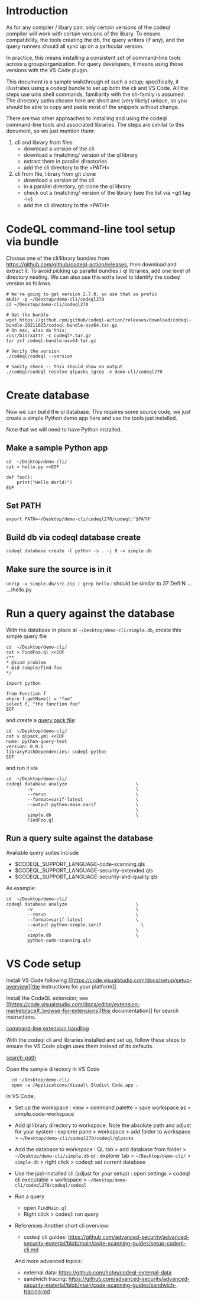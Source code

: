 # Introduction
  As for any compiler / libary pair, only certain versions of the codeql compiler
  will work with certain versions of the libary.  To ensure compatibility, the
  tools creating the db, the query writers (if any), and the query runners should
  all sync up on a particular version.

  In practice, this means installing a consistent set of command-line tools
  across a group/organization.  For query developers, it means using those
  versions with the VS Code plugin.

  This document is a sample walkthrough of such a setup; specifically, it
  illustrates using a codeql bundle to set up both the cli and VS Code.  All the
  steps use unix shell commands, familiarity with the sh-family is assumed.  The
  directory paths chosen here are short and (very likely) unique, so you should be
  able to copy and paste most of the snippets without change.

  There are two other approaches to installing and using the codeql
  command-line tools and associated libraries.  The steps are similar to this
  document, so we just mention them:
  1. cli and library from files
     - download a version of the cli
     - download a /matching/ version of the ql library
     - extract them in parallel directories
     - add the cli directory to the =PATH=
  2. cli from file, library from git clone
     - download a version of the cli
     - in a parallel directory, git clone the ql library
     - check out a /matching/ version of the library (see the list via =git tag -l=)
     - add the cli directory to the =PATH=
  
# CodeQL command-line tool setup via bundle
  Choose one of the cli/library bundles from 
  https://github.com/github/codeql-action/releases, then download and extract it.
  To avoid picking up parallel bundles / ql libraries, add one level of directory
  nesting.  We can also use this extra level to identify the codeql version as
  follows. 
  
```
# We're going to get version 2.7.0, so use that as prefix 
mkdir -p ~/Desktop/demo-cli/codeql270
cd ~/Desktop/demo-cli/codeql270

# Get the bundle
wget https://github.com/github/codeql-action/releases/download/codeql-bundle-20211025/codeql-bundle-osx64.tar.gz
# On mac, also do this:
/usr/bin/xattr -c codeql*.tar.gz
tar zxf codeql-bundle-osx64.tar.gz

# Verify the version
./codeql/codeql --version

# Sanity check -- this should show no output
./codeql/codeql resolve qlpacks |grep -v demo-cli/codeql270
```

# Create database
  Now we can build the ql database.  This requires some source code, we just create a
  simple Python demo app here and use the tools just installed.

  Note that we will need to have Python installed.

## Make a sample Python app
```
cd  ~/Desktop/demo-cli/
cat > hello.py <<EOF

def foo():
    print("Hello World!")
EOF
```

## Set PATH
`export PATH=~/Desktop/demo-cli/codeql270/codeql:"$PATH"`

## Build db via codeql database create
`codeql database create -l python -s . -j 8 -v simple.db`

## Make sure the source is in it
`unzip -v simple.db/src.zip | grep hello`
: should be similar to
37  Defl:N ... .../hello.py

# Run a query against the database
  With the database in place at `~/Desktop/demo-cli/simple.db`, create this
  simple query file

```    
cd  ~/Desktop/demo-cli/
cat > FindFoo.ql <<EOF
/**
* @kind problem
* @id sample/find-foo
*/

import python

from Function f
where f.getName() = "foo"
select f, "the function foo"
EOF
```
and create a [query pack file](https://codeql.github.com/docs/codeql-cli/about-ql-packs/#about-qlpack-yml-files):
```
cd  ~/Desktop/demo-cli/
cat > qlpack.yml <<EOF
name: python-query-test
version: 0.0.1
libraryPathDependencies: codeql-python
EOF
```


  and run it via

```
cd  ~/Desktop/demo-cli/
codeql database analyze                          \
        -v                                       \
        --rerun                                  \
        --format=sarif-latest                    \
        --output python-main.sarif               \
        --                                       \
        simple.db                                \
        FindFoo.ql
```

## Run a query suite against the database
  Available query suites include

* $CODEQL_SUPPORT_LANGUAGE-code-scanning.qls
* $CODEQL_SUPPORT_LANGUAGE-security-extended.qls
* $CODEQL_SUPPORT_LANGUAGE-security-and-quality.qls


As example:
```
cd  ~/Desktop/demo-cli/
codeql database analyze                          \
        -v                                       \
        --rerun                                  \
        --format=sarif-latest                    \
        --output python-simple.sarif               \
        --                                       \
        simple.db                                \
        python-code-scanning.qls
```

# VS Code setup
  Install VS Code following [[https://code.visualstudio.com/docs/setup/setup-overview][the instructions for your platform]].
  
  Install the CodeQL extension; see [[https://code.visualstudio.com/docs/editor/extension-marketplace#_browse-for-extensions][this documentation]] for search instructions.

  [command-line extension handling](https://code.visualstudio.com/docs/editor/extension-marketplace#_command-line-extension-management)

  With the codeql cli and libraries installed and set up, follow these steps to
  ensure the VS Code plugin uses them instead of its defaults.   

  [search-path](https://codeql.github.com/docs/codeql-cli/manual/database-create/#cmdoption-codeql-database-create-search-path)

  Open the sample directory in VS Code
  ```
    cd ~/Desktop/demo-cli/
    open -a /Applications/Visual\ Studio\ Code.app .
  ```

  In VS Code, 
  - Set up the workspace
    : view > command palette > save workspace as > simple.code-workspace

  - Add ql library directory to workspace.  Note the absolute path and adjust for
    your system
    : explorer pane > workspace > add folder to workspace >  `~/Desktop/demo-cli/codeql270/codeql/qlpacks`

  - Add the database to workspace
    : QL tab > add database from folder > `~/Desktop/demo-cli/simple.db`
    or
    : explorer tab > `~/Desktop/demo-cli/` > `simple.db` > right click > codeql: set current database

  - Use the just-installed cli (adjust for your setup)
    : open settings > codeql cli executable > workspace > `~/Desktop/demo-cli/codeql270/codeql/codeql`

  - Run a query
    - open `FindMain.ql`
    - Right click > codeql: run query

* References
  Another short cli overview:
  - codeql cli guides: https://github.com/advanced-security/advanced-security-material/blob/main/code-scanning-guides/setup-codeql-cli.md

  And more advanced topics:
  - external data: https://github.com/hohn/codeql-external-data
  - sandwich tracing: https://github.com/advanced-security/advanced-security-material/blob/main/code-scanning-guides/sandwich-tracing.md
  
